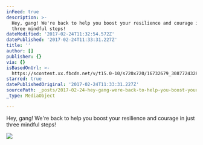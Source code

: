 ```yaml
---
inFeed: true
description: >-
  Hey, gang! We're back to help you boost your resilience and courage in just
  three mindful steps!
dateModified: '2017-02-24T11:32:54.572Z'
datePublished: '2017-02-24T11:33:31.227Z'
title: ''
author: []
publisher: {}
via: {}
isBasedOnUrl: >-
  https://scontent.xx.fbcdn.net/v/t15.0-10/s720x720/16732679_308772432858543_1211469553893113856_n.jpg?oh=23f603a08a0bb3452db003eea450f461&oe=59334639
starred: true
datePublishedOriginal: '2017-02-24T11:33:31.227Z'
sourcePath: _posts/2017-02-24-hey-gang-were-back-to-help-you-boost-your-resilience-and.md
_type: MediaObject

---
```

Hey, gang! We're back to help you boost your resilience and courage in just three mindful steps!

<article style=""><img src="https://scontent.xx.fbcdn.net/v/t15.0-10/s720x720/16732679_308772432858543_1211469553893113856_n.jpg?oh=23f603a08a0bb3452db003eea450f461&amp;oe=59334639" /></article>